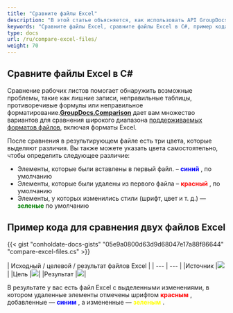 ```yaml
---
title: "Сравните файлы Excel"
description: "В этой статье объясняется, как использовать API GroupDocs.Comparison (который является частью Conholdate.Total для .NET) для сравнения документов Excel."
keywords: "Сравните файлы Excel, сравните файлы Excel в C#, пример кода для сравнения двух файлов Excel"
type: docs
url: /ru/compare-excel-files/
weight: 70
---
```


## Сравните файлы Excel в C#

Сравнение рабочих листов помогает обнаружить возможные проблемы, такие как лишние записи, неправильные таблицы, противоречивые формулы или неправильное форматирование.**[GroupDocs.Comparison](https://products.groupdocs.com/comparison/net)** дает вам множество вариантов для сравнения широкого диапазона [поддерживаемых форматов файлов](https://docs.groupdocs.com/comparison/net/supported-document-formats/), включая форматы Excel.

После сравнения в результирующем файле есть три цвета, которые выделяют различия. Вы также можете указать цвета самостоятельно, чтобы определить следующее различие:

* Элементы, которые были вставлены в первый файл. – <font color="blue">**синий**</font> , по умолчанию
* Элементы, которые были удалены из первого файла – <font color="red">**красный**</font> , по умолчанию
* Элементы, у которых изменились стили (шрифт, цвет и т. д.) — <font color="green">**зеленые**</font> по умолчанию

## Пример кода для сравнения двух файлов Excel

{{< gist "conholdate-docs-gists" "05e9a0800d63d9d68047e17a88f86644" "compare-excel-files.cs" >}}

| Исходный / целевой / результат файлов Excel |
| --- | --- |
|Источник |![](https://docs.groupdocs.com/comparison/net/images/how-to-compare-spreadsheet-or-tables-1.png) |
|Цель |![](https://docs.groupdocs.com/comparison/net/images/how-to-compare-spreadsheet-or-tables-2.png)|
|Результат |![](https://docs.groupdocs.com/comparison/net/images/how-to-compare-spreadsheet-or-tables-3.png)|

В результате у вас есть файл Excel с выделенными изменениями, в котором удаленные элементы отмечены шрифтом <font color="red">**красным**</font> , добавленные — <font color="blue">**синим**</font> , а измененные — <font color="yellow">**зеленым**</font> .









